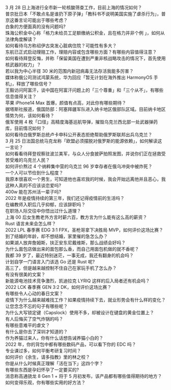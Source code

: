 3 月 28 日上海进行全市新一轮核酸筛查工作，目前上海的情况如何？  
普京批日本「不敢点名是谁扔下原子弹」「教科书不说明美国实施了虐杀行为」，普京这番言论可能出于哪些考虑？  
白象的方便面真的没有问题吗?  
珠海公积金中心称「格力未给员工足额缴纳公积金，且在格力并非个例 」，如何从法律角度解读？  
如何看待乌方称绍伊古突发心脏病住院？可能性有多大？  
东航已正式启动理赔工作，理赔内容或包含哪些方面？有哪些内容值得注意？  
如何看待拜登反悔，并称「保留美国在遭到严重非核战略攻击的情况下，首先使用核武器的权力」？  
若以我为中心半径 30 米的范围内新冠病毒无法存活我能多厉害？  
媒体称俄公司测试鸿蒙系统，华为回应「暂无计划在海外推出 HarmonyOS 手机」，释放了哪些信号？  
王毅访问阿富汗，谈中国在阿富汗问题上的「三个尊重」和「三个从不」，有哪些信息值得关注？  
苹果 iPhone14 Max 首爆，颜值有点高，对此你有哪些期待？  
据塔斯社报道，俄国防部：阿塞拜疆军队进入纳卡地区俄部队区域。目前纳卡地区情势为何，该如何看待？  
俄军使用 4 枚「口径」高精度海基巡航导弹，摧毁乌克兰西北部一处武器弹药库，目前情况如何？  
如何看待白俄罗斯总统卢卡申科公开表态拒绝帮助俄罗斯联邦出兵乌克兰？  
3 月 25 日法国总统马克龙称「欧盟必须摆脱对俄罗斯的能源依赖」，如何解读这一言论？  
如何看看待拜登视察驻波兰美军，与众人分食披萨拍照发图，并说你们正在拯救受苦受难的乌克兰人民？  
如何评价熬过 4 个纳粹集中营的乌克兰 96 岁幸存者在俄乌冲突中被炸死？  
一个人可以节俭到什么程度？  
我原本很喜欢一个男生，可知道他也喜欢我的时候，我会开始远离他并且恶心，我这种人真的不应该谈恋爱吗?  
400w 能在苏州活一辈子吗?  
2022 年是疫情持续的第三年，我们还记得疫情前的生活吗？  
在编教师入职后几乎抑郁，应该辞职吗？  
在职场人际交往中你悟出过什么道理？  
上海 00 后女生教老外方言时薪六百，教方言为什么能有这么高的薪资？  
Rust 语言未来会怎么样？  
2022 LPL 春季赛 EDG 3:1 FPX，圣枪哥拿下决胜局 MVP，如何评价这场比赛？  
到了结婚的年龄，却不想结婚，家里催的急怎么办？  
如果湖人放弃詹姆斯，扶正安东尼戴维斯，那么战绩会好吗？  
为什么面包店做出来的面包那么香，而自己用面包机做的就不香呢？  
我都 39 岁了，最近特别迷茫，一事无成，我还有翻身的机会吗？  
计划自学一门语言入门该选 Go 还是 Rust 呢?  
高三了，但是越来越控制不住自己在家玩手机了怎么办？  
有没有很美的文案？  
新能源电池技术竞争激烈，凯迪拉克 LYRIQ 这样的后入局者还有机会吗？  
2022 LCK 春季赛 GEN 3:2 DK，如何评价这场比赛？  
有哪些令人心动的春日文案？  
疫情下为什么越来越难找工作？如果疫情持续下去，就业形势会有什么样的变化？  
让您念念不忘的句子有哪些呢？  
为什么大写锁定键（Capslock）使用不多，却被设计在键盘的黄金位置上？  
有人后悔买了空气炸锅的吗？  
有哪些意难平的虐文？  
有什么是你去了深圳才知道的？  
作为养猫过来人，你有什么话想告诫养猫小白的？  
2022 年，你的背包中都有哪些数码产品，可以看下你的 EDC 吗？  
专业课过多，如何平衡考研复习时间？  
如何评价《余生，请多指教》里的林之校？  
你是从什么时候真正理解「活在当下」这四个字？  
有哪些东西是孕妇怀孕了一定要买的?  
消息称高通骁龙 8 Gen 1 + 将于 5 月初发布，该产品都有哪些值得期待的地方？  
如何变得乐观，你有哪些实用的好方法？  
